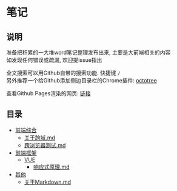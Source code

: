 # 笔记

## 说明

准备把积累的一大堆word笔记整理发布出来, 主要是大前端相关的内容  
如发现任何错误或疏漏, 欢迎提issue指出  

全文搜索可以用Github自带的搜索功能. 快捷键 `/`  
另外推荐一个给Github添加侧边目录栏的Chrome插件: [octotree](https://chrome.google.com/webstore/detail/octotree/bkhaagjahfmjljalopjnoealnfndnagc)  

查看Github Pages渲染的网页: [链接](https://chess99.github.io/notes/)  

## 目录

- [前端综合](./00-%E5%89%8D%E7%AB%AF%E7%BB%BC%E5%90%88/CATALOG)  
    - [关于跨域.md](./00-%E5%89%8D%E7%AB%AF%E7%BB%BC%E5%90%88/%E5%85%B3%E4%BA%8E%E8%B7%A8%E5%9F%9F)  
    - [跨浏览器测试.md](./00-%E5%89%8D%E7%AB%AF%E7%BB%BC%E5%90%88/%E8%B7%A8%E6%B5%8F%E8%A7%88%E5%99%A8%E6%B5%8B%E8%AF%95)  
- [前端框架](./01-%E5%89%8D%E7%AB%AF%E6%A1%86%E6%9E%B6/CATALOG)  
    - [VUE](./01-%E5%89%8D%E7%AB%AF%E6%A1%86%E6%9E%B6/VUE/CATALOG)  
        - [响应式原理.md](./01-%E5%89%8D%E7%AB%AF%E6%A1%86%E6%9E%B6/VUE/%E5%93%8D%E5%BA%94%E5%BC%8F%E5%8E%9F%E7%90%86)  
- [其他](./99-%E5%85%B6%E4%BB%96/CATALOG)  
    - [关于Markdown.md](./99-%E5%85%B6%E4%BB%96/%E5%85%B3%E4%BA%8EMarkdown)  